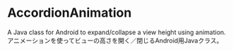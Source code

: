 AccordionAnimation
==================

A Java class for Android to expand/collapse a view height using animation. アニメーションを使ってビューの高さを開く／閉じるAndroid用Javaクラス。
